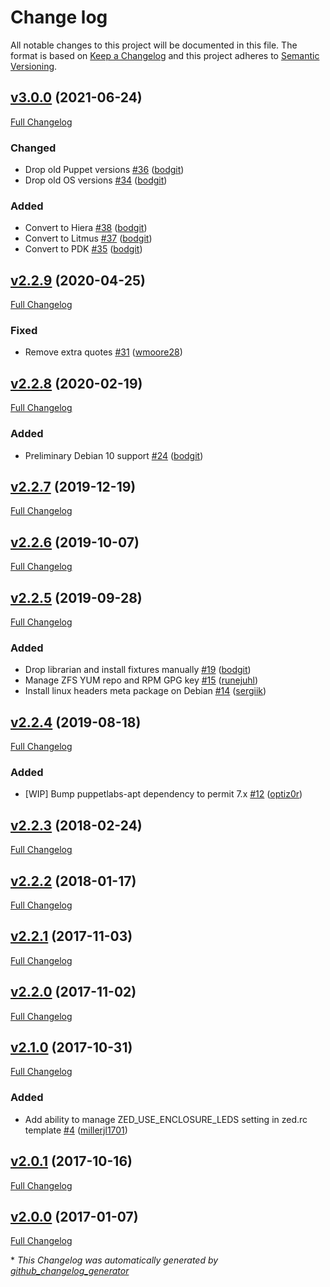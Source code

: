 # Change log

All notable changes to this project will be documented in this file. The format is based on [Keep a Changelog](http://keepachangelog.com/en/1.0.0/) and this project adheres to [Semantic Versioning](http://semver.org).

## [v3.0.0](https://github.com/bodgit/puppet-zfs/tree/v3.0.0) (2021-06-24)

[Full Changelog](https://github.com/bodgit/puppet-zfs/compare/v2.2.9...v3.0.0)

### Changed

- Drop old Puppet versions [\#36](https://github.com/bodgit/puppet-zfs/pull/36) ([bodgit](https://github.com/bodgit))
- Drop old OS versions [\#34](https://github.com/bodgit/puppet-zfs/pull/34) ([bodgit](https://github.com/bodgit))

### Added

- Convert to Hiera [\#38](https://github.com/bodgit/puppet-zfs/pull/38) ([bodgit](https://github.com/bodgit))
- Convert to Litmus [\#37](https://github.com/bodgit/puppet-zfs/pull/37) ([bodgit](https://github.com/bodgit))
- Convert to PDK [\#35](https://github.com/bodgit/puppet-zfs/pull/35) ([bodgit](https://github.com/bodgit))

## [v2.2.9](https://github.com/bodgit/puppet-zfs/tree/v2.2.9) (2020-04-25)

[Full Changelog](https://github.com/bodgit/puppet-zfs/compare/v2.2.8...v2.2.9)

### Fixed

- Remove extra quotes [\#31](https://github.com/bodgit/puppet-zfs/pull/31) ([wmoore28](https://github.com/wmoore28))

## [v2.2.8](https://github.com/bodgit/puppet-zfs/tree/v2.2.8) (2020-02-19)

[Full Changelog](https://github.com/bodgit/puppet-zfs/compare/v2.2.7...v2.2.8)

### Added

- Preliminary Debian 10 support [\#24](https://github.com/bodgit/puppet-zfs/pull/24) ([bodgit](https://github.com/bodgit))

## [v2.2.7](https://github.com/bodgit/puppet-zfs/tree/v2.2.7) (2019-12-19)

[Full Changelog](https://github.com/bodgit/puppet-zfs/compare/v2.2.6...v2.2.7)

## [v2.2.6](https://github.com/bodgit/puppet-zfs/tree/v2.2.6) (2019-10-07)

[Full Changelog](https://github.com/bodgit/puppet-zfs/compare/v2.2.5...v2.2.6)

## [v2.2.5](https://github.com/bodgit/puppet-zfs/tree/v2.2.5) (2019-09-28)

[Full Changelog](https://github.com/bodgit/puppet-zfs/compare/v2.2.4...v2.2.5)

### Added

- Drop librarian and install fixtures manually [\#19](https://github.com/bodgit/puppet-zfs/pull/19) ([bodgit](https://github.com/bodgit))
- Manage ZFS YUM repo and RPM GPG key [\#15](https://github.com/bodgit/puppet-zfs/pull/15) ([runejuhl](https://github.com/runejuhl))
- Install linux headers meta package on Debian [\#14](https://github.com/bodgit/puppet-zfs/pull/14) ([sergiik](https://github.com/sergiik))

## [v2.2.4](https://github.com/bodgit/puppet-zfs/tree/v2.2.4) (2019-08-18)

[Full Changelog](https://github.com/bodgit/puppet-zfs/compare/v2.2.3...v2.2.4)

### Added

- \[WIP\] Bump puppetlabs-apt dependency to permit 7.x [\#12](https://github.com/bodgit/puppet-zfs/pull/12) ([optiz0r](https://github.com/optiz0r))

## [v2.2.3](https://github.com/bodgit/puppet-zfs/tree/v2.2.3) (2018-02-24)

[Full Changelog](https://github.com/bodgit/puppet-zfs/compare/v2.2.2...v2.2.3)

## [v2.2.2](https://github.com/bodgit/puppet-zfs/tree/v2.2.2) (2018-01-17)

[Full Changelog](https://github.com/bodgit/puppet-zfs/compare/v2.2.1...v2.2.2)

## [v2.2.1](https://github.com/bodgit/puppet-zfs/tree/v2.2.1) (2017-11-03)

[Full Changelog](https://github.com/bodgit/puppet-zfs/compare/v2.2.0...v2.2.1)

## [v2.2.0](https://github.com/bodgit/puppet-zfs/tree/v2.2.0) (2017-11-02)

[Full Changelog](https://github.com/bodgit/puppet-zfs/compare/v2.1.0...v2.2.0)

## [v2.1.0](https://github.com/bodgit/puppet-zfs/tree/v2.1.0) (2017-10-31)

[Full Changelog](https://github.com/bodgit/puppet-zfs/compare/v2.0.1...v2.1.0)

### Added

- Add ability to manage ZED\_USE\_ENCLOSURE\_LEDS setting in zed.rc template [\#4](https://github.com/bodgit/puppet-zfs/pull/4) ([millerjl1701](https://github.com/millerjl1701))

## [v2.0.1](https://github.com/bodgit/puppet-zfs/tree/v2.0.1) (2017-10-16)

[Full Changelog](https://github.com/bodgit/puppet-zfs/compare/v2.0.0...v2.0.1)

## [v2.0.0](https://github.com/bodgit/puppet-zfs/tree/v2.0.0) (2017-01-07)

[Full Changelog](https://github.com/bodgit/puppet-zfs/compare/b8225b3622477460992c6acafd6063e59395d397...v2.0.0)



\* *This Changelog was automatically generated by [github_changelog_generator](https://github.com/github-changelog-generator/github-changelog-generator)*
